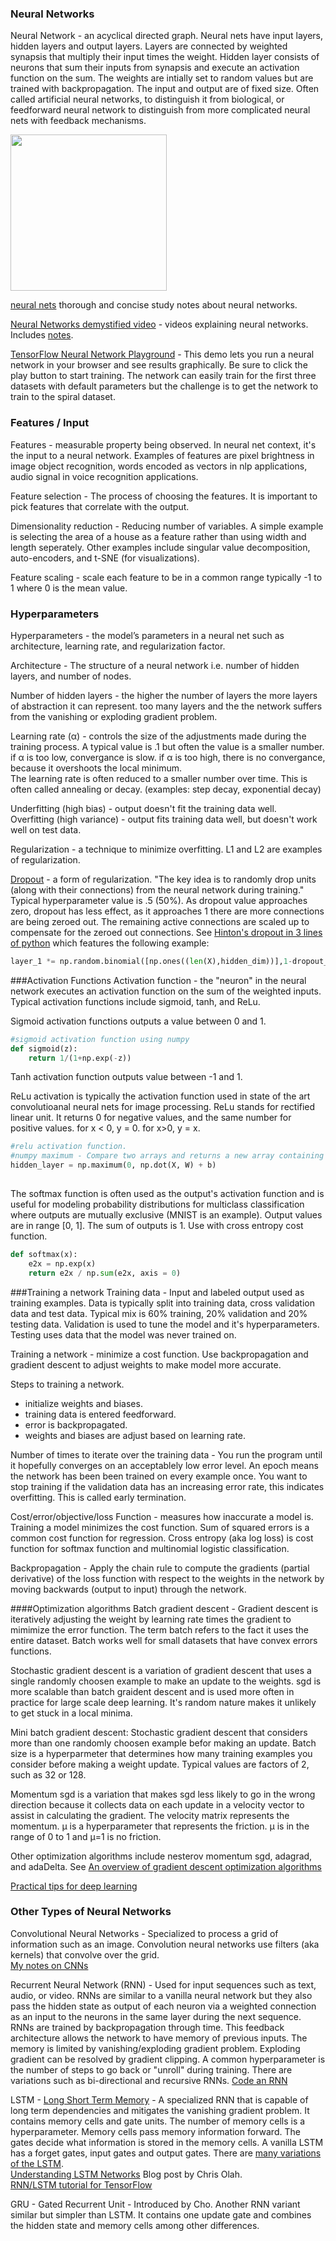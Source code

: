 ### Neural Networks
Neural Network - an acyclical directed graph. Neural nets have input layers, hidden layers and output layers. Layers are connected by weighted synapsis that multiply their input times the weight. Hidden layer consists of neurons that sum their inputs from synapsis and execute an activation function on the sum. The weights are intially set to random values but are trained with backpropagation.  The input and output are of fixed size. Often called artificial neural networks, to distinguish it from biological, or feedforward neural network to distinguish from more complicated neural nets with feedback mechanisms. 

<img src="https://github.com/andrewt3000/MachineLearning/blob/master/img/nn.png" height='250px' width='250px'/>

[neural nets](http://frnsys.com/ai_notes/machine_learning/neural_nets.html) thorough and concise study notes about neural networks.   

[Neural Networks demystified video](https://www.youtube.com/watch?v=bxe2T-V8XRs) - videos explaining neural networks. Includes [notes](https://github.com/stephencwelch/Neural-Networks-Demystified).    

[TensorFlow Neural Network Playground](http://playground.tensorflow.org/#activation=tanh&batchSize=10&dataset=circle&regDataset=reg-plane&learningRate=0.03&regularizationRate=0&noise=0&networkShape=4,2&seed=0.28720&showTestData=false&discretize=false&percTrainData=50&x=true&y=true&xTimesY=false&xSquared=false&ySquared=false&cosX=false&sinX=false&cosY=false&sinY=false&collectStats=false&problem=classification&initZero=false)  - This demo lets you run a neural network in your browser and see results graphically. Be sure to click the play button to start training. The network can easily train for the first three datasets with default parameters but the challenge is to get the network to train to the spiral dataset.  

### Features / Input
Features - measurable property being observed. In neural net context, it's  the input to a neural network.  Examples of features are pixel brightness in image object recognition, words encoded as vectors in nlp applications, audio signal in voice recognition applications.  
  
Feature selection - The process of choosing the features. It is important to pick features that correlate with the output. 

Dimensionality reduction - Reducing number of variables.  A simple example is selecting the area of a house as a feature rather than using width and length seperately. Other examples include singular value decomposition, auto-encoders, and t-SNE (for visualizations).      

Feature scaling - scale each feature to be in a common range typically -1 to 1 where 0 is the mean value.    

### Hyperparameters
Hyperparameters - the model’s parameters in a neural net such as architecture, learning rate, and regularization factor.	

Architecture - The structure of a neural network i.e. number of hidden layers, and number of nodes. 

Number of hidden layers - the higher the number of layers the more layers of abstraction it can represent. too many layers and the the network suffers from the vanishing or exploding gradient problem.  

Learning rate (&alpha;) - controls the size of the adjustments made during the training process. A typical value is .1 but often the value is a smaller number.  
if &alpha; is too low, convergance is slow.
if &alpha; is too high, there is no convergance, because it overshoots the local minimum.  
The learning rate is often reduced to a smaller number over time. This is often called annealing or decay. (examples: step decay, exponential decay)  

Underfitting (high bias) - output doesn't fit the training data well.  
Overfitting (high variance) - output fits training data well, but doesn't work well on test data.  

Regularization - a technique to minimize overfitting. L1 and L2 are examples of regularization.  

[Dropout](https://www.cs.toronto.edu/~hinton/absps/JMLRdropout.pdf) - a form of regularization. "The key idea is to randomly drop units (along with their connections) from the neural network during training." Typical hyperparameter value is .5 (50%). As dropout value approaches zero, dropout has less effect, as it approaches 1 there are more connections are being zeroed out. The remaining active connections are scaled up to compensate for the zeroed out connections. See [Hinton's dropout in 3 lines of python](https://iamtrask.github.io/2015/07/28/dropout/) which features the following example:   

```python
layer_1 *= np.random.binomial([np.ones((len(X),hidden_dim))],1-dropout_percent)[0] * (1.0/(1-dropout_percent))
```

###Activation Functions
Activation function - the "neuron" in the neural network executes an activation function on the sum of the weighted inputs. Typical activation functions include sigmoid, tanh, and ReLu.  

Sigmoid activation functions outputs a value between 0 and 1.  
```python
#sigmoid activation function using numpy
def sigmoid(z):
    return 1/(1+np.exp(-z))
```
Tanh activation function outputs value between -1 and 1.  

ReLu activation is typically the activation function used in state of the art convolutioanal neural nets for image processing. ReLu stands for rectified linear unit. It returns 0 for negative values, and the same number for positive values. for x < 0, y = 0. for x>0, y = x.  

```python
#relu activation function.
#numpy maximum - Compare two arrays and returns a new array containing the element-wise maxima
hidden_layer = np.maximum(0, np.dot(X, W) + b)
  
```


The softmax function is often used as the output's activation function and is useful for modeling probability distributions for multiclass classification where outputs are mutually exclusive (MNIST is an example). Output values are in range [0, 1]. The sum of outputs is 1. Use with cross entropy cost function.  
```python
def softmax(x):
    e2x = np.exp(x) 
    return e2x / np.sum(e2x, axis = 0)
```

###Training a network
Training data - Input and labeled output used as training examples. Data is typically split into training data, cross validation data and test data. Typical mix is 60% training, 20% validation and 20% testing data. Validation is used to tune the model and it's hyperparameters. Testing uses data that the model was never trained on.  

Training a network - minimize a cost function. Use backpropagation and gradient descent to adjust weights to make model more accurate. 

Steps to training a network.  
- initialize weights and biases.  
- training data is entered feedforward.  
- error is backpropagated.
- weights and biases are adjust based on learning rate.  

Number of times to iterate over the training data - You run the program until it hopefully converges on an acceptablely low error level. An epoch means the network has been been trained on every example once. You want to stop training if the validation data has an increasing error rate, this indicates overfitting. This is called early termination.   

Cost/error/objective/loss Function - measures how inaccurate a model is. Training a model minimizes the cost function. Sum of squared errors is a common cost function for regression. Cross entropy (aka log loss) is cost function for softmax function and multinomial logistic classification.  

Backpropagation - Apply the chain rule to compute the gradients (partial derivative) of the loss function with respect to the weights in the network by moving backwards (output to input) through the network.  

####Optimization algorithms
Batch gradient descent - Gradient descent is iteratively adjusting the weight by learning rate times the gradient to mimimize the error function. The term batch refers to the fact it uses the entire dataset. Batch works well for small datasets that have convex errors functions.  

Stochastic gradient descent is a variation of gradient descent that uses a single randomly choosen example to make an update to the weights. sgd is more scalable than batch graident descent and is used more often in practice for large scale deep learning. It's random nature makes it unlikely to get stuck in a local minima.  

Mini batch gradient descent: Stochastic gradient descent that considers more than one randomly choosen example befor making an update. Batch size is a hyperparmeter that determines how many training examples you consider before making a weight update. Typical values are factors of 2, such as 32 or 128.  

Momentum sgd is a variation that makes sgd less likely to go in the wrong direction because it collects data on each update in a velocity vector to assist in calculating the gradient. The velocity matrix represents the momentum. μ is a hyperparameter that represents the friction. μ is in the range of 0 to 1 and μ=1 is no friction.  

Other optimization algorithms include nesterov momentum sgd, adagrad, and adaDelta. See [An overview of gradient descent optimization algorithms](http://sebastianruder.com/optimizing-gradient-descent/)

[Practical tips for deep learning](http://yyue.blogspot.com/2015/01/a-brief-overview-of-deep-learning.html)  

### Other Types of Neural Networks
Convolutional Neural Networks - Specialized to process a grid of information such as an image. Convolution neural networks use filters (aka kernels) that convolve over the grid.    
[My notes on CNNs](https://github.com/andrewt3000/MachineLearning/blob/master/cnn4Images.md)

Recurrent Neural Network (RNN) - Used for input sequences such as text, audio, or video. RNNs are similar to a vanilla neural network but they also pass the hidden state as output of each neuron via a weighted connection as an input to the neurons in the same layer during the next sequence. RNNs are trained by backpropagation through time.  This feedback architecture allows the network to have memory of previous inputs. The memory is limited by vanishing/exploding gradient problem. Exploding gradient can be resolved by gradient clipping. A common hyperparameter is the number of steps to go back or "unroll" during training. There are variations such as bi-directional and recursive RNNs. 
[Code an RNN](https://iamtrask.github.io/2015/11/15/anyone-can-code-lstm/)  

LSTM - [Long Short Term Memory](http://deeplearning.cs.cmu.edu/pdfs/Hochreiter97_lstm.pdf) - A specialized RNN that is capable of long term dependencies and mitigates the vanishing gradient problem. It contains memory cells and gate units. The number of memory cells is a hyperparameter. Memory cells pass memory information forward. The gates decide what information is stored in the memory cells. A vanilla LSTM has a forget gates, input gates and output gates. There are [many variations of the LSTM](http://arxiv.org/pdf/1503.04069.pdf).  
[Understanding LSTM Networks](http://colah.github.io/posts/2015-08-Understanding-LSTMs/) Blog post by Chris Olah.  
[RNN/LSTM tutorial for TensorFlow](https://www.tensorflow.org/versions/r0.10/tutorials/recurrent/index.html)  


GRU - Gated Recurrent Unit - Introduced by Cho. Another RNN variant similar but simpler than LSTM. It contains one update gate and combines the hidden state and memory cells among other differences.  

